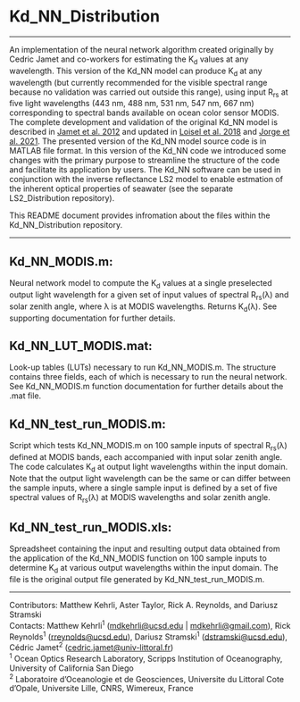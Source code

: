 # Kd_NN_Distribution
---
An implementation of the neural network algorithm created originally by Cedric Jamet and co-workers for estimating the K<sub>d</sub> values at any wavelength. This version of the Kd_NN model can produce K<sub>d</sub> at any wavelength (but currently recommended for the visible spectral range because no validation was carried out outside this range), using input R<sub>rs</sub> at five light wavelengths (443 nm, 488 nm, 531 nm, 547 nm, 667 nm) corresponding to spectral bands available on ocean color sensor MODIS. The complete development and validation of the original Kd_NN model is described in [Jamet et al. 2012](https://doi.org/10.1029/2012JC008076) and updated in [Loisel et al. 2018](https://agupubs.onlinelibrary.wiley.com/doi/full/10.1002/2017JC013632) and [Jorge et al. 2021](https://doi.org/10.1016/j.rse.2021.112537). The presented version of the Kd_NN model source code is in MATLAB file format. In this version of the Kd_NN code we introduced some changes with the primary purpose to streamline the structure of the code and facilitate its application by users. The Kd_NN software can be used in conjunction with the inverse reflectance LS2 model to enable estmation of the inherent optical properties of seawater (see the separate LS2_Distribution repository). 

This README document provides infromation about the files within the Kd_NN_Distribution repository.

---

## Kd_NN_MODIS.m:
Neural network model to compute the K<sub>d</sub> values at a single preselected output light wavelength for a given set of input values of spectral R<sub>rs</sub>(λ) and solar zenith angle, where λ is at MODIS wavelengths. Returns K<sub>d</sub>(λ). See supporting documentation for further details.

## Kd_NN_LUT_MODIS.mat:
Look-up tables (LUTs) necessary to run Kd_NN_MODIS.m. The structure contains three fields, each of which is necessary to run the neural network. See Kd_NN_MODIS.m function documentation for further details about the .mat file.

## Kd_NN_test_run_MODIS.m:
Script which tests Kd_NN_MODIS.m on 100 sample inputs of spectral R<sub>rs</sub>(λ) defined at MODIS bands, each accompanied with input solar zenith angle. The code calculates K<sub>d</sub> at output light wavelengths within the input domain. Note that the output light wavelength can be the same or can differ between the sample inputs, where a single sample input is defined by a set of five spectral values of R<sub>rs</sub>(λ) at MODIS wavelengths and solar zenith angle.

## Kd_NN_test_run_MODIS.xls:
Spreadsheet containing the input and resulting output data obtained from the application of the Kd_NN_MODIS function on 100 sample inputs to determine K<sub>d</sub> at various output wavelengths within the input domain. The file is the original output file generated by Kd_NN_test_run_MODIS.m.

---
Contributors: Matthew Kehrli, Aster Taylor, Rick A. Reynolds, and Dariusz Stramski\
Contacts: Matthew Kehrli<sup>1</sup> (mdkehrli@ucsd.edu | mdkehrli@gmail.com), Rick Reynolds<sup>1</sup> (rreynolds@ucsd.edu), Dariusz Stramski<sup>1</sup>  (dstramski@ucsd.edu), Cédric Jamet<sup>2</sup> (cedric.jamet@univ-littoral.fr)\
<sup>1</sup> Ocean Optics Research Laboratory, Scripps Institution of Oceanography, University of California San Diego\
<sup>2</sup> Laboratoire d’Oceanologie et de Geosciences, Universite du Littoral Cote d’Opale, Universite Lille, CNRS, Wimereux, France
